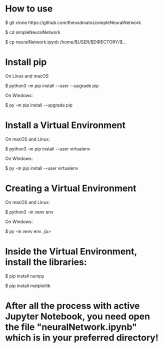 # How to use

<p>$ git clone https://github.com/theusdmatos/simpleNeuralNetwork </p>
<p>$ cd simpleNeuralNetwork </p>
<p>$ cp neuralNetwork.ipynb /home/$USER/$DIRECTORY/$... </p>

# Install pip 

On Linux and macOS
<p> $ python3 -m pip install --user --upgrade pip </p>

On Windows:
<p> $ py -m pip install --upgrade pip </p>

# Install a Virtual Environment

On macOS and Linux:
<p> $ python3 -m pip install --user virtualenv </p>

On Windows:
<p> $ py -m pip install --user virtualenv </p>

# Creating a Virtual Environment

On macOS and Linux:
<p> $ python3 -m venv env </p>

On Windows:
<p> $ py -m venv env ,/p>

# Inside the Virtual Environment, install the libraries:

<p> $ pip install numpy </p>
<p> $ pip install matplotlib </p>

# After all the process with active Jupyter Notebook, you need open the file "neuralNetwork.ipynb" which is in your preferred directory!
